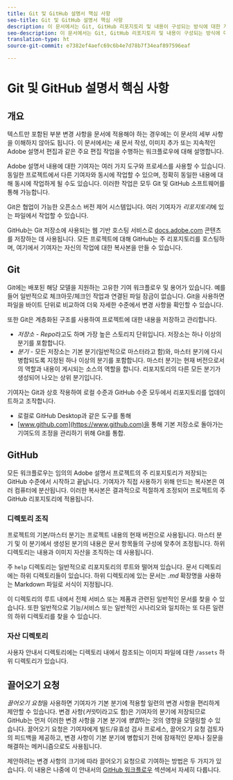 ```yaml
---
title: Git 및 GitHub 설명서 핵심 사항
seo-title: Git 및 GitHub 설명서 핵심 사항
description: 이 문서에서는 Git, GitHub 리포지토리 및 내용이 구성되는 방식에 대한 개요와 Adobe 설명서에 사용되는 명명 규칙을 설명합니다.
seo-description: 이 문서에서는 Git, GitHub 리포지토리 및 내용이 구성되는 방식에 대한 개요와 Adobe 설명서에 사용되는 명명 규칙을 설명합니다.
translation-type: ht
source-git-commit: e7382ef4aefc69c6b4e7d78b7f34eaf897596eaf

---
```



# Git 및 GitHub 설명서 핵심 사항

## 개요

텍스트만 포함된 부분 변경 사항을 문서에 적용해야 하는 경우에는 이 문서의 세부 사항을 이해하지 않아도 됩니다. 이 문서에서는 새 문서 작성, 이미지 추가 또는 지속적인 Adobe 설명서 편집과 같은 주요 편집 작업을 수행하는 워크플로우에 대해 설명합니다.

Adobe 설명서 내용에 대한 기여자는 여러 가지 도구와 프로세스를 사용할 수 있습니다. 동일한 프로젝트에서 다른 기여자와 동시에 작업할 수 있으며, 정확히 동일한 내용에 대해 동시에 작업하게 될 수도 있습니다. 이러한 작업은 모두 Git 및 GitHub 소프트웨어를 통해 가능합니다.

Git은 협업이 가능한 오픈소스 버전 제어 시스템입니다. 여러 기여자가 *리포지토리*에 있는 파일에서 작업할 수 있습니다.

GitHub는 Git 저장소에 사용되는 웹 기반 호스팅 서비스로 [docs.adobe.com](https://docs.adobe.com) 콘텐츠를 저장하는 데 사용됩니다. 모든 프로젝트에 대해 GitHub는 주 리포지토리를 호스팅하며, 여기에서 기여자는 자신의 작업에 대한 복사본을 만들 수 있습니다.

## Git

Git에는 배포된 해당 모델을 지원하는 고유한 기여 워크플로우 및 용어가 있습니다. 예를 들어 일반적으로 체크아웃/체크인 작업과 연결된 파일 잠금이 없습니다. Git을 사용하면 파일을 바이트 단위로 비교하여 더욱 자세한 수준에서 변경 사항을 확인할 수 있습니다.

또한 Git은 계층화된 구조를 사용하여 프로젝트에 대한 내용을 저장하고 관리합니다.

- *저장소* - *Repo*라고도 하며 가장 높은 스토리지 단위입니다. 저장소는 하나 이상의 분기를 포함합니다.
- *분기* - 모든 저장소는 기본 분기(일반적으로 마스터라고 함)와, 마스터 분기에 다시 병합되도록 지정된 하나 이상의 분기를 포함합니다. 마스터 분기는 현재 버전으로서의 역할과 내용이 게시되는 소스의 역할을 합니다. 리포지토리의 다른 모든 분기가 생성되어 나오는 상위 분기입니다.

기여자는 Git과 상호 작용하여 로컬 수준과 GitHub 수준 모두에서 리포지토리를 업데이트하고 조작합니다.

- 로컬로 GitHub Desktop과 같은 도구를 통해
- [www.github.com](https://www.github.com)을 통해 기본 저장소로 돌아가는 기여도의 조정을 관리하기 위해 Git를 통합.

## GitHub

모든 워크플로우는 임의의 Adobe 설명서 프로젝트의 주 리포지토리가 저장되는 GitHub 수준에서 시작하고 끝납니다. 기여자가 직접 사용하기 위해 만드는 복사본은 여러 컴퓨터에 분산됩니다. 이러한 복사본은 결과적으로 적절하게 조정되어 프로젝트의 주 GitHub 리포지토리에 적용됩니다.

### 디렉토리 조직

프로젝트의 기본/마스터 분기는 프로젝트 내용의 현재 버전으로 사용됩니다. 마스터 분기 및 이 분기에서 생성된 분기의 내용은 문서 항목들의 구성에 맞추어 조정됩니다. 하위 디렉토리는 내용과 이미지 자산을 조직하는 데 사용됩니다.

주 `help` 디렉토리는 일반적으로 리포지토리의 루트와 떨어져 있습니다. 문서 디렉토리에는 하위 디렉토리들이 있습니다. 하위 디렉토리에 있는 문서는 *.md* 확장명을 사용하는 Markdown 파일로 서식이 지정됩니다.

이 디렉토리의 루트 내에서 전체 서비스 또는 제품과 관련된 일반적인 문서를 찾을 수 있습니다. 또한 일반적으로 기능/서비스 또는 일반적인 시나리오와 일치하는 또 다른 일련의 하위 디렉토리를 찾을 수 있습니다.

### 자산 디렉토리

사용자 안내서 디렉토리에는 디렉토리 내에서 참조되는 이미지 파일에 대한 `/assets` 하위 디렉토리가 있습니다.

<!---
### Markdown file template

For convenience, the root directory of each repository typically contains a Markdown template file named `template.md`. You can use this template file as a "starter file" if you need to create a new article for submission to the repository. The file contains:

- A **metadata header** at the top of the file, delineated by two, 3-hyphen lines. It contains the various tags used for tracking information related to the article. It also includes SEO optimizations and reporting processes that Adobe uses to evaluate the performance of the content. So the metadata is important!
- Various **examples of using Markdown** to format the elements of an article.
- General **instructions on the use of Markdown extensions**, which you can use for various types of alerts.
- Examples of **embedding video** by using an iframe.
- General **instructions on the use of docs.adobe.com extensions**, which you can use for special controls such as buttons and selectors.
-->

## 끌어오기 요청

*끌어오기 요청*을 사용하면 기여자가 기본 분기에 적용할 일련의 변경 사항을 편리하게 제안할 수 있습니다. 변경 사항(*커밋*이라고도 함)은 기여자의 분기에 저장되므로 GitHub는 먼저 이러한 변경 사항을 기본 분기에 *병합*하는 것의 영향을 모델링할 수 있습니다. 끌어오기 요청은 기여자에게 빌드/유효성 검사 프로세스, 끌어오기 요청 검토자의 피드백을 제공하고, 변경 사항이 기본 분기에 병합되기 전에 잠재적인 문제나 질문을 해결하는 메커니즘으로도 사용됩니다.

제안하려는 변경 사항의 크기에 따라 끌어오기 요청으로 기여하는 방법은 두 가지가 있습니다. 이 내용은 나중에 이 안내서의 [GitHub 워크플로우](local-repo.md) 섹션에서 자세히 다룹니다.
